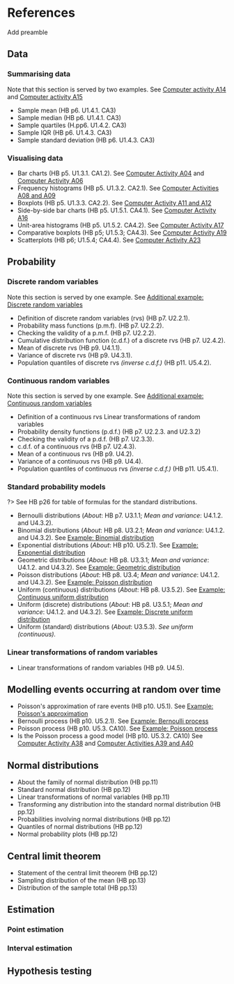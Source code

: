 # References

Add preamble

## Data

### Summarising data

Note that this section is served by two examples.
See
[Computer activity A14]([href](https://github.com/ljk233/AutomatingM248/blob/master/Python/a_14_summarising_data.py))
and
[Computer activity A15]([href](https://github.com/ljk233/AutomatingM248/blob/master/Python/a_15_summarising_data.py))

- Sample mean (HB p6. U1.4.1. CA3)
- Sample median (HB p6. U1.4.1. CA3)
- Sample quartiles (H.pp6. U1.4.2. CA3)
- Sample IQR (HB p6. U1.4.3. CA3)
- Sample standard deviation (HB p6. U1.4.3. CA3)

### Visualising data

- Bar charts (HB p5. U1.3.1. CA1.2).
  See
  [Computer Activity A04](https://github.com/ljk233/AutomatingM248/blob/master/Python/a_04_bar_chart.py)
  and
  [Computer Activity A06](https://github.com/ljk233/AutomatingM248/blob/master/Python/a_06_bar_chart.py)
- Frequency histograms (HB p5. U1.3.2. CA2.1).
  See
  [Computer Activities A08 and A09](https://github.com/ljk233/AutomatingM248/blob/master/Python/a_08_09_freq_hist.py)
- Boxplots (HB p5. U1.3.3. CA2.2).
  See
  [Computer Activity A11 and A12](https://github.com/ljk233/AutomatingM248/blob/master/Python/a_11_12_boxplot.py)
- Side-by-side bar charts (HB p5. U1.5.1. CA4.1).
  See
  [Computer Activity A16](https://github.com/ljk233/AutomatingM248/blob/master/Python/a_16_side_by_side_bar_chart.py)
- Unit-area histograms (HB p5. U1.5.2. CA4.2).
  See
  [Computer Activity A17](https://github.com/ljk233/AutomatingM248/blob/master/Python/a_17_unit_area_hist.py)
- Comparative boxplots (HB p5; U1.5.3; CA4.3).
  See
  [Computer Activity A19](https://github.com/ljk233/AutomatingM248/blob/master/Python/a_19_comparative_boxplots.py)
- Scatterplots (HB p6; U1.5.4; CA4.4).
  See
  [Computer Activity A23](https://github.com/ljk233/AutomatingM248/blob/master/Python/a_23_scatterplot.py)

## Probability

### Discrete random variables

Note this section is served by one example.
See
[Additional example: Discrete random variables](https://github.com/ljk233/AutomatingM248/blob/master/Python/x_01_discrete_rv.py)

- Definition of discrete random variables (rvs) (HB p7. U2.2.1).
- Probability mass functions (p.m.f). (HB p7. U2.2.2).
- Checking the validity of a p.m.f. (HB p7. U2.2.2).
- Cumulative distribution function (c.d.f.) of a discrete rvs (HB p7. U2.4.2).
- Mean of discrete rvs (HB p9. U4.1.1).
- Variance of discrete rvs (HB p9. U4.3.1).
- Population quantiles of discrete rvs *(inverse c.d.f.)* (HB p11. U5.4.2).

### Continuous random variables

Note this section is served by one example.
See
[Additional example: Continuous random variables](https://github.com/ljk233/AutomatingM248/blob/master/Python/x_02_continuous_rv.py)

- Definition of a continuous rvs Linear transformations of random variables
- Probability density functions (p.d.f.) (HB p7. U2.2.3. and U2.3.2)
- Checking the validity of a p.d.f. (HB p7. U2.3.3).
- c.d.f. of a continuous rvs (HB p7. U2.4.3).
- Mean of a continuous rvs (HB p9. U4.2).
- Variance of a continuous rvs (HB p9. U4.4).
- Population quantiles of continuous rvs *(inverse c.d.f.)* (HB p11. U5.4.1).

### Standard probability models

?> See HB p26 for table of formulas for the standard distributions.

- Bernoulli distributions (*About*: HB p7. U3.1.1; *Mean and variance*: U4.1.2. and U4.3.2).
- Binomial distributions (*About*: HB p8. U3.2.1; *Mean and variance*: U4.1.2. and U4.3.2).
  See [Example: Binomial distribution](https://github.com/ljk233/AutomatingM248/blob/master/Python/x_03_binomial.py)
- Exponential distributions (*About*: HB p10. U5.2.1).
  See [Example: Exponential distribution](https://github.com/ljk233/AutomatingM248/blob/master/Python/x_04_expon.py)
- Geometric distributions (*About*: HB p8. U3.3.1; *Mean and variance*: U4.1.2. and U4.3.2).
  See [Example: Geometric distribution](https://github.com/ljk233/AutomatingM248/blob/master/Python/x_05_geom.py)
- Poisson distributions (*About*: HB p8. U3.4; *Mean and variance*: U4.1.2. and U4.3.2).
  See [Example: Poisson distribution](https://github.com/ljk233/AutomatingM248/blob/master/Python/x_06_poiss.py)
- Uniform (continuous) distributions (*About*: HB p8. U3.5.2).
  See [Example: Continuous uniform distribution](https://github.com/ljk233/AutomatingM248/blob/master/Python/x_07_cont_unif.py)
- Uniform (discrete) distributions (*About*: HB p8. U3.5.1; *Mean and variance*: U4.1.2. and U4.3.2).
  See [Example: Discrete uniform distribution](https://github.com/ljk233/AutomatingM248/blob/master/Python/x_08_disc_unif.py)
- Uniform (standard) distributions (*About*: U3.5.3).
  *See uniform (continuous).*

### Linear transformations of random variables

- Linear transformations of random variables (HB p9. U4.5).

## Modelling events occurring at random over time

- Poisson's approximation of rare events (HB p10. U5.1).
  See [Example: Poisson's approximation](https://github.com/ljk233/AutomatingM248/blob/master/Python/x_09_poisson_approx.py)
- Bernoulli process (HB p10. U5.2.1).
  See [Example: Bernoulli process](https://github.com/ljk233/AutomatingM248/blob/master/Python/x_10_bernoulli_process.py)
- Poisson process (HB p10. U5.3. CA10).
  See [Example: Poisson process](https://github.com/ljk233/AutomatingM248/blob/master/Python/x_11_poisson_process.py)
- Is the Poisson process a good model (HB p10. U5.3.2. CA10)
  See [Computer Activity A38](https://github.com/ljk233/AutomatingM248/blob/master/Python/a_38.py)
  and
  [Computer Activities A39 and A40](https://github.com/ljk233/AutomatingM248/blob/master/Python/a_39_40.py)

## Normal distributions

- About the family of normal distribution (HB pp.11)
- Standard normal distribution (HB pp.12)
- Linear transformations of normal variables (HB pp.11)
- Transforming any distribution into the standard normal distribution (HB pp.12)
- Probabilities involving normal distributions (HB pp.12)
- Quantiles of normal distributions (HB pp.12)
- Normal probability plots (HB pp.12)

## Central limit theorem

- Statement of the central limit theorem (HB pp.12)
- Sampling distribution of the mean (HB pp.13)
- Distribution of the sample total (HB pp.13)

## Estimation

### Point estimation

### Interval estimation

## Hypothesis testing
